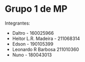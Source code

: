 <h1>
	Grupo 1 de MP
</h1>

<p>
	Integrantes:
</p>

<ul>
	<li>Daltro - 160025966</li>
	<li>Heitor L.R. Madeira  - 211068314</li>
	<li>Edson - 190105399</li>
	<li> Leonardo R Barbosa 211010360</li>
	<li>Nuno - 180043013</li>
</ul>